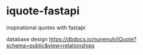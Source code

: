 # iquote-fastapi
inspirational quotes with fastapi

database design https://dbdocs.io/nunenuh/IQuote?schema=public&view=relationships
